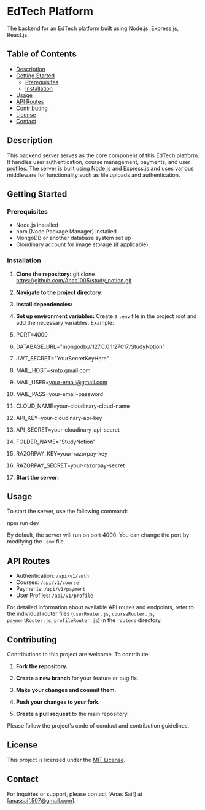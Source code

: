 # EdTech Platform 

The backend for an EdTech platform built using Node.js, Express.js, React.js.

## Table of Contents

- [Description](#description)
- [Getting Started](#getting-started)
  - [Prerequisites](#prerequisites)
  - [Installation](#installation)
- [Usage](#usage)
- [API Routes](#api-routes)
- [Contributing](#contributing)
- [License](#license)
- [Contact](#contact)

## Description

This backend server serves as the core component of this EdTech platform. It handles user authentication, course management, payments, and user profiles. The server is built using Node.js and Express.js and uses various middleware for functionality such as file uploads and authentication.

## Getting Started

### Prerequisites

- Node.js installed
- npm (Node Package Manager) installed
- MongoDB or another database system set up
- Cloudinary account for image storage (if applicable)

### Installation

1. **Clone the repository:**
git clone https://github.com/Anas1005/study_notion.git
2. **Navigate to the project directory:**
3. **Install dependencies:**
4. **Set up environment variables:**
Create a `.env` file in the project root and add the necessary variables. Example:

1. PORT=4000
2. DATABASE_URL="mongodb://127.0.0.1:27017/StudyNotion"
3. JWT_SECRET="YourSecretKeyHere"
4. MAIL_HOST=smtp.gmail.com
5. MAIL_USER=your-email@gmail.com
6. MAIL_PASS=your-email-password
7. CLOUD_NAME=your-cloudinary-cloud-name
8. API_KEY=your-cloudinary-api-key
9. API_SECRET=your-cloudinary-api-secret
10. FOLDER_NAME="StudyNotion"
11. RAZORPAY_KEY=your-razorpay-key
12. RAZORPAY_SECRET=your-razorpay-secret



5. **Start the server:**


## Usage

To start the server, use the following command:

npm run dev


By default, the server will run on port 4000. You can change the port by modifying the `.env` file.

## API Routes

- Authentication: `/api/v1/auth`
- Courses: `/api/v1/course`
- Payments: `/api/v1/payment`
- User Profiles: `/api/v1/profile`

For detailed information about available API routes and endpoints, refer to the individual router files (`userRouter.js`, `courseRouter.js`, `paymentRouter.js`, `profileRouter.js`) in the `routers` directory.

## Contributing

Contributions to this project are welcome. To contribute:

1. **Fork the repository.**

2. **Create a new branch** for your feature or bug fix.

3. **Make your changes and commit them.**

4. **Push your changes to your fork.**

5. **Create a pull request** to the main repository.

Please follow the project's code of conduct and contribution guidelines.

## License

This project is licensed under the [MIT License](LICENSE).

## Contact

For inquiries or support, please contact [Anas Saif] at [anassaif.507@gmail.com].




